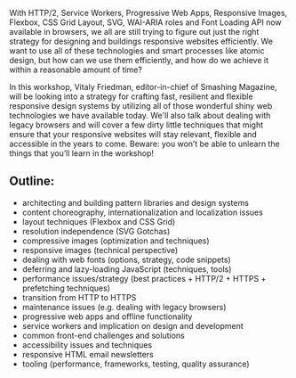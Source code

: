 With HTTP/2, Service Workers, Progressive Web Apps, Responsive Images, Flexbox, CSS Grid Layout, SVG, WAI-ARIA roles and Font Loading API now available in browsers, we all are still trying to figure out just the right strategy for designing and buildings responsive websites efficiently. We want to use all of these technologies and smart processes like atomic design, but how can we use them efficiently, and how do we achieve it within a reasonable amount of time?

In this workshop, Vitaly Friedman, editor-in-chief of Smashing Magazine, will be looking into a strategy for crafting fast, resilient and flexible responsive design systems by utilizing all of those wonderful shiny web technologies we have available today. We'll also talk about dealing with legacy browsers and will cover a few dirty little techniques that might ensure that your responsive websites will stay relevant, flexible and accessible in the years to come. Beware: you won’t be able to unlearn the things that you’ll learn in the workshop!

## Outline:
- architecting and building pattern libraries and design systems
- content choreography, internationalization and localization issues
- layout techniques (Flexbox and CSS Grid)
- resolution independence (SVG Gotchas)
- compressive images (optimization and techniques)
- responsive images (technical perspective)
- dealing with web fonts (options, strategy, code snippets)
- deferring and lazy-loading JavaScript (techniques, tools)
- performance issues/strategy (best practices + HTTP/2 + HTTPS + prefetching techniques)
- transition from HTTP to HTTPS
- maintenance issues (e.g. dealing with legacy browsers)
- progressive web apps and offline functionality
- service workers and implication on design and development
- common front-end challenges and solutions
- accessibility issues and techniques
- responsive HTML email newsletters
- tooling (performance, frameworks, testing, quality assurance)
